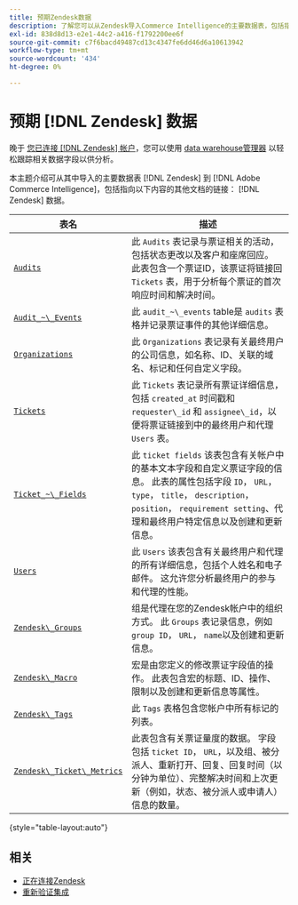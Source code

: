 ```yaml
---
title: 预期Zendesk数据
description: 了解您可以从Zendesk导入Commerce Intelligence的主要数据表，包括指向有关Zendesk数据的其他文档的链接。
exl-id: 838d8d13-e2e1-44c2-a416-f1792200ee6f
source-git-commit: c7f6bacd49487cd13c4347fe6dd46d6a10613942
workflow-type: tm+mt
source-wordcount: '434'
ht-degree: 0%

---
```


# 预期 [!DNL Zendesk] 数据

晚于 [您已连接 [!DNL Zendesk] 帐户](../integrations/zendesk.md)，您可以使用 [data warehouse管理器](../../../data-analyst/data-warehouse-mgr/tour-dwm.md) 以轻松跟踪相关数据字段以供分析。

本主题介绍可从其中导入的主要数据表 [!DNL Zendesk] 到 [!DNL Adobe Commerce Intelligence]，包括指向以下内容的其他文档的链接： [!DNL Zendesk] 数据。

| 表名 | 描述 |
|-----|-----|
| [`Audits`](https://developer.zendesk.com/rest_api/docs/core/ticket_audits) | 此 `Audits` 表记录与票证相关的活动，包括状态更改以及客户和座席回应。 此表包含一个票证ID，该票证将链接回 `Tickets` 表，用于分析每个票证的首次响应时间和解决时间。 |
| [`Audit_~\_Events`](https://developer.zendesk.com/rest_api/docs/core/ticket_audits#audit-events) | 此 `audit_~\_events` table是 `audits` 表格并记录票证事件的其他详细信息。 |
| [`Organizations`](https://developer.zendesk.com/rest_api/docs/core/organizations) | 此 `Organizations` 表记录有关最终用户的公司信息，如名称、ID、关联的域名、标记和任何自定义字段。 |
| [`Tickets`](https://developer.zendesk.com/rest_api/docs/core/tickets) | 此 `Tickets` 表记录所有票证详细信息，包括 `created_at` 时间戳和 `requester\_id` 和 `assignee\_id`，以便将票证链接到中的最终用户和代理 `Users` 表。 |
| [`Ticket_~\_Fields`](https://developer.zendesk.com/rest_api/docs/core/ticket_fields) | 此 `ticket fields` 该表包含有关帐户中的基本文本字段和自定义票证字段的信息。 此表的属性包括字段 `ID`， `URL`， `type`， `title`， `description`， `position`， `requirement setting`、代理和最终用户特定信息以及创建和更新信息。 |
| [`Users`](https://developer.zendesk.com/rest_api/docs/core/users) | 此 `Users` 该表包含有关最终用户和代理的所有详细信息，包括个人姓名和电子邮件。 这允许您分析最终用户的参与和代理的性能。 |
| [`Zendesk\_Groups`](https://developer.zendesk.com/rest_api/docs/core/groups) | 组是代理在您的Zendesk帐户中的组织方式。 此 `Groups` 表记录信息，例如 `group ID`， `URL`， `name`以及创建和更新信息。 |
| [`Zendesk\_Macro`](https://developer.zendesk.com/rest_api/docs/core/macros) | 宏是由您定义的修改票证字段值的操作。 此表包含宏的标题、ID、操作、限制以及创建和更新信息等属性。 |
| [`Zendesk\_Tags`](https://developer.zendesk.com/rest_api/docs/core/tags) | 此 `Tags` 表格包含您帐户中所有标记的列表。 |
| [`Zendesk\_Ticket\_Metrics`](https://developer.zendesk.com/rest_api/docs/core/ticket_metrics#ticket-metrics) | 此表包含有关票证量度的数据。 字段包括 `ticket ID`， `URL`，以及组、被分派人、重新打开、回复、回复时间（以分钟为单位）、完整解决时间和上次更新（例如，状态、被分派人或申请人）信息的数量。 |

{style="table-layout:auto"}

## 相关

* [正在连接Zendesk](../integrations/zendesk.md)
* [重新验证集成](https://experienceleague.adobe.com/docs/commerce-knowledge-base/kb/how-to/mbi-reauthenticating-integrations.html)

